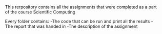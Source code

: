 This rerpository contains all the assignments that were completed as a part of the course Scientific Computing

Every folder contains:
  -The code that can be run and print all the results
  -The report that was handed in
  -The description of the assignment
